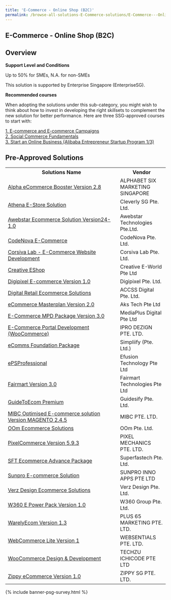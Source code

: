 ```yaml
---
title: 'E-Commerce - Online Shop (B2C)'
permalink: /browse-all-solutions-E-Commerce-solutions/E-Commerce---Online-Shop--B2C-
---
```


## E-Commerce - Online Shop (B2C)
## Overview

**Support Level and Conditions**

Up to 50% for SMEs, N.A. for non-SMEs

This solution is supported by Enterprise Singapore (EnterpriseSG).

**Recommended courses**

When adopting the solutions under this sub-category, you might wish to think about how to invest in developing the right skillsets to complement the new solution for better performance. Here are three SSG-approved courses to start with:

<a href='https://sfec.enterprisejobskills.gov.sg/Course_Internet/CourseDetail.aspx?CoursesReferenceNumber=TGS-2021003549'  target='_blank' rel='noopener'>1. E-commerce and E-commerce Campaigns </a><br>
<a href='https://sfec.enterprisejobskills.gov.sg/Course_Internet/CourseDetail.aspx?CoursesReferenceNumber=TGS-2021009012'  target='_blank' rel='noopener'>2. Social Commerce Fundamentals</a><br>
<a href='https://sfec.enterprisejobskills.gov.sg/Course_Internet/CourseDetail.aspx?CoursesReferenceNumber=TGS-2017500393'  target='_blank' rel='noopener'>3. Start an Online Business (Alibaba Entrepreneur Startup Program 1/3)</a><br>

## Pre-Approved Solutions

<table>
<tr>
<th style='width: auto;'><b>Solutions Name</b></th>
<th style='width: 30%;'><b>Vendor</b></th>
</tr>
<tr>
<td><a href='/productivity-solutions-grant/solutionrepo/53322628K-Alph-Commrc-Boostr-v-28-G' target='_blank'>Alpha eCommerce Booster Version 2.8</a><br></td>
<td>ALPHABET SIX MARKETING SINGAPORE</td>
</tr>
<tr>
<td><a href='/productivity-solutions-grant/solutionrepo/201734623N-Athn-EStor-SLN-G' target='_blank'>Athena E-Store Solution</a><br></td>
<td>Cleverly SG Pte. Ltd.</td>
</tr>
<tr>
<td><a href='/productivity-solutions-grant/solutionrepo/201811373M-Awbstr-Ecommrc-SLN-v2410-G' target='_blank'>Awebstar Ecommerce Solution Version24-1.0</a><br></td>
<td>Awebstar Technologies Pte.Ltd.</td>
</tr>
<tr>
<td><a href='/productivity-solutions-grant/solutionrepo/201500009Z-CodNov-ECommrc-G' target='_blank'>CodeNova E-Commerce</a><br></td>
<td>CodeNova Pte. Ltd.</td>
</tr>
<tr>
<td><a href='/productivity-solutions-grant/solutionrepo/201701817K-Corsv-Lb-ECommrc-Wbst-Dv-G' target='_blank'>Corsiva Lab - E-Commerce Website Development</a><br></td>
<td>Corsiva Lab Pte. Ltd.</td>
</tr>
<tr>
<td><a href='/productivity-solutions-grant/solutionrepo/200200017N-Crtv-EShop-G' target='_blank'>Creative EShop</a><br></td>
<td>Creative E-World Pte Ltd</td>
</tr>
<tr>
<td><a href='/productivity-solutions-grant/solutionrepo/202033959E-Dgpxl-Ecommrc-v-10-G' target='_blank'>Digipixel E-commerce Version 1.0</a><br></td>
<td>Digipixel Pte. Ltd.</td>
</tr>
<tr>
<td><a href='/productivity-solutions-grant/solutionrepo/202106150H-Dgtl-Rtl-Ecommrc-SLNs-G' target='_blank'>Digital Retail Ecommerce Solutions</a><br></td>
<td>ACCSS Digital Pte. Ltd.</td>
</tr>
<tr>
<td><a href='/productivity-solutions-grant/solutionrepo/201535836W-Commrc-Mstrpln-v-20-G' target='_blank'>eCommerce Masterplan Version 2.0</a><br></td>
<td>Aks Tech Pte Ltd</td>
</tr>
<tr>
<td><a href='/productivity-solutions-grant/solutionrepo/201329629H-ECommrc-MPD-Pckg-v-30-G' target='_blank'>E-Commerce MPD Package Version 3.0</a><br></td>
<td>MediaPlus Digital Pte Ltd</td>
</tr>
<tr>
<td><a href='/productivity-solutions-grant/solutionrepo/201529118Z-ECommrc-Portl-Dv-WooCommrc-G' target='_blank'>E-Commerce Portal Development (WooCommerce)</a><br></td>
<td>IPRO DEZIGN PTE. LTD.</td>
</tr>
<tr>
<td><a href='/productivity-solutions-grant/solutionrepo/201415816M-Comms-Foundton-Pckg-G' target='_blank'>eComms Foundation Package</a><br></td>
<td>Simpliify (Pte. Ltd.)</td>
</tr>
<tr>
<td><a href='/productivity-solutions-grant/solutionrepo/201216251K-PSProfssonl-G' target='_blank'>ePSProfessional</a><br></td>
<td>Efusion Technology Pte Ltd</td>
</tr>
<tr>
<td><a href='/productivity-solutions-grant/solutionrepo/202036105K-Frmrt-v-30-G' target='_blank'>Fairmart Version 3.0</a><br></td>
<td>Fairmart Technologies Pte Ltd</td>
</tr>
<tr>
<td><a href='/productivity-solutions-grant/solutionrepo/202012036D-GudToEcom-Prmum-G' target='_blank'>GuideToEcom Premium</a><br></td>
<td>Guidesify Pte. Ltd.</td>
</tr>
<tr>
<td><a href='/productivity-solutions-grant/solutionrepo/201319042M-MIBC-Optmsd-Ecommrc-SLN-v-MAGENTO-245-G' target='_blank'>MIBC Optimised E-commerce solution Version MAGENTO 2.4.5</a><br></td>
<td>MIBC PTE. LTD.</td>
</tr>
<tr>
<td><a href='/productivity-solutions-grant/solutionrepo/200617554M-OOm-Ecommrc-SLNs-G' target='_blank'>OOm Ecommerce Solutions</a><br></td>
<td>OOm Pte. Ltd.</td>
</tr>
<tr>
<td><a href='/productivity-solutions-grant/solutionrepo/201840067W-PxlCommrc-v-593-G' target='_blank'>PixelCommerce Version 5.9.3</a><br></td>
<td>PIXEL MECHANICS PTE. LTD.</td>
</tr>
<tr>
<td><a href='/productivity-solutions-grant/solutionrepo/201414976G-SFT-Ecommrc-Advnc-Pckg-G' target='_blank'>SFT Ecommerce Advance Package</a><br></td>
<td>Superfastech Pte. Ltd.</td>
</tr>
<tr>
<td><a href='/productivity-solutions-grant/solutionrepo/201723984K-Sunpro-Ecommrc-SLN-G' target='_blank'>Sunpro E-commerce Solution</a><br></td>
<td>SUNPRO INNO APPS PTE LTD</td>
</tr>
<tr>
<td><a href='/productivity-solutions-grant/solutionrepo/200908223H-Vrz-Dsgn-Ecommrc-SLNs-G' target='_blank'>Verz Design Ecommerce Solutions</a><br></td>
<td>Verz Design Pte. Ltd.</td>
</tr>
<tr>
<td><a href='/productivity-solutions-grant/solutionrepo/201842642W-W360-E-Powr-Pck-v-10-G' target='_blank'>W360 E Power Pack Version 1.0</a><br></td>
<td>W360 Group Pte. Ltd.</td>
</tr>
<tr>
<td><a href='/productivity-solutions-grant/solutionrepo/201729553C-WrlyEcom-v-13-G' target='_blank'>WarelyEcom Version 1.3</a><br></td>
<td>PLUS 65 MARKETING PTE. LTD.</td>
</tr>
<tr>
<td><a href='/productivity-solutions-grant/solutionrepo/201736601Z-WbCommrc-Lt-v-1-G' target='_blank'>WebCommerce Lite Version 1</a><br></td>
<td>WEBSENTIALS PTE. LTD.</td>
</tr>
<tr>
<td><a href='/productivity-solutions-grant/solutionrepo/202011295C-WooCommrc-Dsgn-&-Dv-G' target='_blank'>WooCommerce Design & Development</a><br></td>
<td>TECHZU ICHICODE PTE LTD</td>
</tr>
<tr>
<td><a href='/productivity-solutions-grant/solutionrepo/200915846D-Zppy-Commrc-v-10-G' target='_blank'>Zippy eCommerce Version 1.0</a><br></td>
<td>ZIPPY SG PTE. LTD.</td>
</tr>
</table>

{% include banner-psg-survey.html %}

